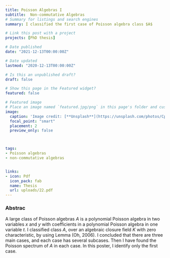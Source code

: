 ```yaml
---
title: Poisson Algebras I
subtitle:  Non-commutative Algebras
# Summary for listings and search engines
summary: I classified the first case of Poisson algebra class $A$

# Link this post with a project
projects: [PhD thesis]

# Date published
date: "2021-12-13T00:00:00Z"

# Date updated
lastmod: "2020-12-13T00:00:00Z"

# Is this an unpublished draft?
draft: false

# Show this page in the Featured widget?
featured: false

# Featured image
# Place an image named `featured.jpg/png` in this page's folder and customize its options here.
image:
  caption: 'Image credit: [**Unsplash**](https://unsplash.com/photos/CpkOjOcXdUY)'
  focal_point: "smart"
  placement: 2
  preview_only: false



tags:
- Poisson algebras
- non-commutative algebras


links:
- icon: Pdf
  icon_pack: fab
  name: Thesis
  url: uploads/22.pdf
---
```


### Abstrac

A large class of Poisson algebras $A$ is a polynomial Poisson algebra in two variables $x$ and $y$ with coefficients 
in a polynomial Poisson algebra in one variable $t$. I classified class $A$, over an algebraic closure field $K$ with zero
characteristic, by using Lemma (Oh, 2006). I concluded that there are three main cases, and each case has several subcases.
  Then I have found the Poisson spectrum of $A$ in each case. In this poster, I identify only the first case.




